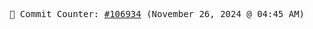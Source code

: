 <p align="center">
    <samp>
        📮 Commit Counter: <a href="https://github.com/Javascript-void0/Javascript-void0/commits/main">#106934</a> (November 26, 2024 @ 04:45 AM)
    </samp>
</p>